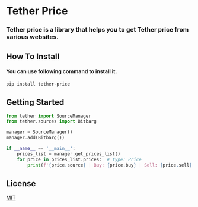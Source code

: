 # Tether Price

### Tether price is a library that helps you to get Tether price from various websites.

## How To Install

#### You can use following command to install it.

```commandline
pip install tether-price
```

## Getting Started

```python
from tether import SourceManager
from tether.sources import Bitbarg

manager = SourceManager()
manager.add(Bitbarg())

if __name__ == '__main__':
    prices_list = manager.get_prices_list()
    for price in prices_list.prices:  # type: Price
        print(f'{price.source} | Buy: {price.buy} | Sell: {price.sell}')
```

## License

[MIT](https://github.com/iAliF/Tether-Price/blob/main/LICENSE)